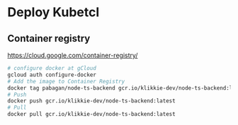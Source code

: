 # Deploy Kubetcl

## Container registry
https://cloud.google.com/container-registry/

```sh
# configure docker at gCloud
gcloud auth configure-docker
# Add the image to Container Registry
docker tag pabagan/node-ts-backend gcr.io/klikkie-dev/node-ts-backend:latest
# Push
docker push gcr.io/klikkie-dev/node-ts-backend:latest
# Pull
docker pull gcr.io/klikkie-dev/node-ts-backend:latest
```
